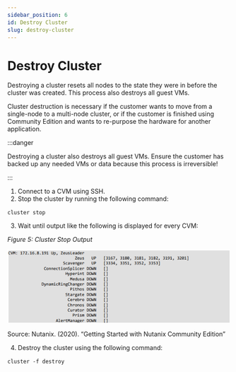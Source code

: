 ```yaml
---
sidebar_position: 6
id: Destroy Cluster
slug: destroy-cluster
---
```


# Destroy Cluster

Destroying a cluster resets all nodes to the state they were in before the cluster was created. This process also destroys all guest VMs.

Cluster destruction is necessary if the customer wants to move from a single-node to a multi-node cluster, or if the customer is finished using Community Edition and wants to re-purpose the hardware for another application.

:::danger

Destroying a cluster also destroys all guest VMs. Ensure the customer has backed up any needed VMs or data because this process is irreversible!

:::

1. Connect to a CVM using SSH.
2. Stop the cluster by running the following command:

```
cluster stop
```

3. Wait until output like the following is displayed for every CVM:

_Figure 5: Cluster Stop Output_

![Cluster stop output](../../../static/img/nutanix_ce_fig5.png)

Source: Nutanix. (2020). “Getting Started with Nutanix Community Edition”

4. Destroy the cluster using the following command:

```
cluster -f destroy
```
